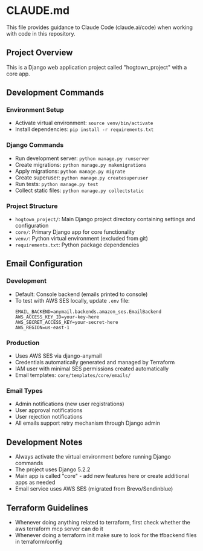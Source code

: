 # CLAUDE.md

This file provides guidance to Claude Code (claude.ai/code) when working with code in this repository.

## Project Overview

This is a Django web application project called "hogtown_project" with a core app.

## Development Commands

### Environment Setup
- Activate virtual environment: `source venv/bin/activate`
- Install dependencies: `pip install -r requirements.txt`

### Django Commands
- Run development server: `python manage.py runserver`
- Create migrations: `python manage.py makemigrations`
- Apply migrations: `python manage.py migrate`
- Create superuser: `python manage.py createsuperuser`
- Run tests: `python manage.py test`
- Collect static files: `python manage.py collectstatic`

### Project Structure
- `hogtown_project/`: Main Django project directory containing settings and configuration
- `core/`: Primary Django app for core functionality
- `venv/`: Python virtual environment (excluded from git)
- `requirements.txt`: Python package dependencies

## Email Configuration

### Development
- Default: Console backend (emails printed to console)
- To test with AWS SES locally, update `.env` file:
  ```
  EMAIL_BACKEND=anymail.backends.amazon_ses.EmailBackend
  AWS_ACCESS_KEY_ID=your-key-here
  AWS_SECRET_ACCESS_KEY=your-secret-here
  AWS_REGION=us-east-1
  ```

### Production
- Uses AWS SES via django-anymail
- Credentials automatically generated and managed by Terraform
- IAM user with minimal SES permissions created automatically
- Email templates: `core/templates/core/emails/`

### Email Types
- Admin notifications (new user registrations)
- User approval notifications
- User rejection notifications
- All emails support retry mechanism through Django admin

## Development Notes

- Always activate the virtual environment before running Django commands
- The project uses Django 5.2.2
- Main app is called "core" - add new features here or create additional apps as needed
- Email service uses AWS SES (migrated from Brevo/Sendinblue)

## Terraform Guidelines
- Whenever doing anything related to terraform, first check whether the aws terraform mcp server can do it
- Whenever doing a terraform init make sure to look for the tfbackend files in terraform/config